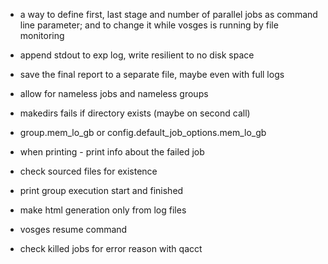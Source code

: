 - a way to define first, last stage and number of parallel jobs as command line parameter; and to change it while vosges is running by file monitoring
- append stdout to exp log, write resilient to no disk space
- save the final report to a separate file, maybe even with full logs

- allow for nameless jobs and nameless groups
- makedirs fails if directory exists (maybe on second call)
- group.mem_lo_gb or config.default_job_options.mem_lo_gb
- when printing - print info about the failed job
- check sourced files for existence
- print group execution start and finished

- make html generation only from log files
- vosges resume command
- check killed jobs for error reason with qacct
